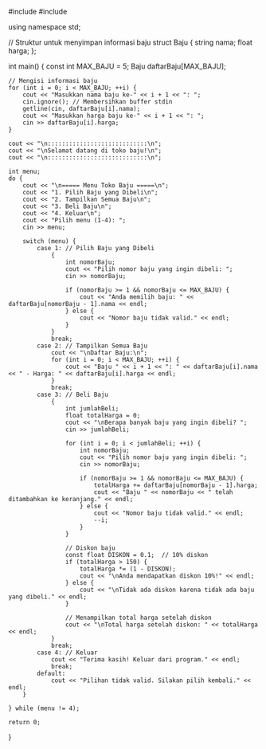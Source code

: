 #include <iostream>
#include <string>

using namespace std;

// Struktur untuk menyimpan informasi baju
struct Baju {
    string nama;
    float harga;
};

int main() {
    const int MAX_BAJU = 5;
    Baju daftarBaju[MAX_BAJU];

    // Mengisi informasi baju
    for (int i = 0; i < MAX_BAJU; ++i) {
        cout << "Masukkan nama baju ke-" << i + 1 << ": ";
        cin.ignore(); // Membersihkan buffer stdin
        getline(cin, daftarBaju[i].nama);
        cout << "Masukkan harga baju ke-" << i + 1 << ": ";
        cin >> daftarBaju[i].harga;
    }

    cout << "\n::::::::::::::::::::::::::::\n";
    cout << "\nSelamat datang di toko baju!\n";
    cout << "\n::::::::::::::::::::::::::::\n";

    int menu;
    do {
        cout << "\n===== Menu Toko Baju =====\n";
        cout << "1. Pilih Baju yang Dibeli\n";
        cout << "2. Tampilkan Semua Baju\n";
        cout << "3. Beli Baju\n";
        cout << "4. Keluar\n";
        cout << "Pilih menu (1-4): ";
        cin >> menu;

        switch (menu) {
            case 1: // Pilih Baju yang Dibeli
                {
                    int nomorBaju;
                    cout << "Pilih nomor baju yang ingin dibeli: ";
                    cin >> nomorBaju;

                    if (nomorBaju >= 1 && nomorBaju <= MAX_BAJU) {
                        cout << "Anda memilih baju: " << daftarBaju[nomorBaju - 1].nama << endl;
                    } else {
                        cout << "Nomor baju tidak valid." << endl;
                    }
                }
                break;
            case 2: // Tampilkan Semua Baju
                cout << "\nDaftar Baju:\n";
                for (int i = 0; i < MAX_BAJU; ++i) {
                    cout << "Baju " << i + 1 << ": " << daftarBaju[i].nama << " - Harga: " << daftarBaju[i].harga << endl;
                }
                break;
            case 3: // Beli Baju
                {
                    int jumlahBeli;
                    float totalHarga = 0;
                    cout << "\nBerapa banyak baju yang ingin dibeli? ";
                    cin >> jumlahBeli;

                    for (int i = 0; i < jumlahBeli; ++i) {
                        int nomorBaju;
                        cout << "Pilih nomor baju yang ingin dibeli: ";
                        cin >> nomorBaju;

                        if (nomorBaju >= 1 && nomorBaju <= MAX_BAJU) {
                            totalHarga += daftarBaju[nomorBaju - 1].harga;
                            cout << "Baju " << nomorBaju << " telah ditambahkan ke keranjang." << endl;
                        } else {
                            cout << "Nomor baju tidak valid." << endl;
                            --i;
                        }
                    }

                    // Diskon baju
                    const float DISKON = 0.1;  // 10% diskon
                    if (totalHarga > 150) {
                        totalHarga *= (1 - DISKON);
                        cout << "\nAnda mendapatkan diskon 10%!" << endl;
                    } else {
                        cout << "\nTidak ada diskon karena tidak ada baju yang dibeli." << endl;
                    }

                    // Menampilkan total harga setelah diskon
                    cout << "\nTotal harga setelah diskon: " << totalHarga << endl;
                }
                break;
            case 4: // Keluar
                cout << "Terima kasih! Keluar dari program." << endl;
                break;
            default:
                cout << "Pilihan tidak valid. Silakan pilih kembali." << endl;
        }

    } while (menu != 4);

    return 0;
}
